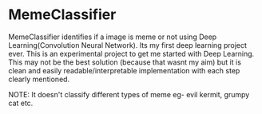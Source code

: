 # MemeClassifier
MemeClassifier identifies if a image is meme or not using Deep Learning(Convolution Neural Network).
Its my first deep learning project ever. This is an experimental project to get me started with Deep Learning.
This may not be the best solution (because that wasnt my aim) but it is clean and easily readable/interpretable implementation with each step clearly mentioned. 

NOTE: It doesn't classify different types of meme eg- evil kermit, grumpy cat etc.
